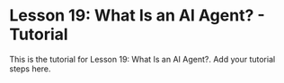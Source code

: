 # Lesson 19: What Is an AI Agent? - Tutorial

This is the tutorial for Lesson 19: What Is an AI Agent?. Add your tutorial steps here.
